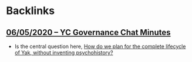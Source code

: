 
# Backlinks
## [06/05/2020 – YC Governance Chat Minutes](<06/05/2020 – YC Governance Chat Minutes.md>)
- Is the central question here, [How do we plan for the complete lifecycle of Yak, without inventing psychohistory?](<How do we plan for the complete lifecycle of Yak, without inventing psychohistory?.md>)

